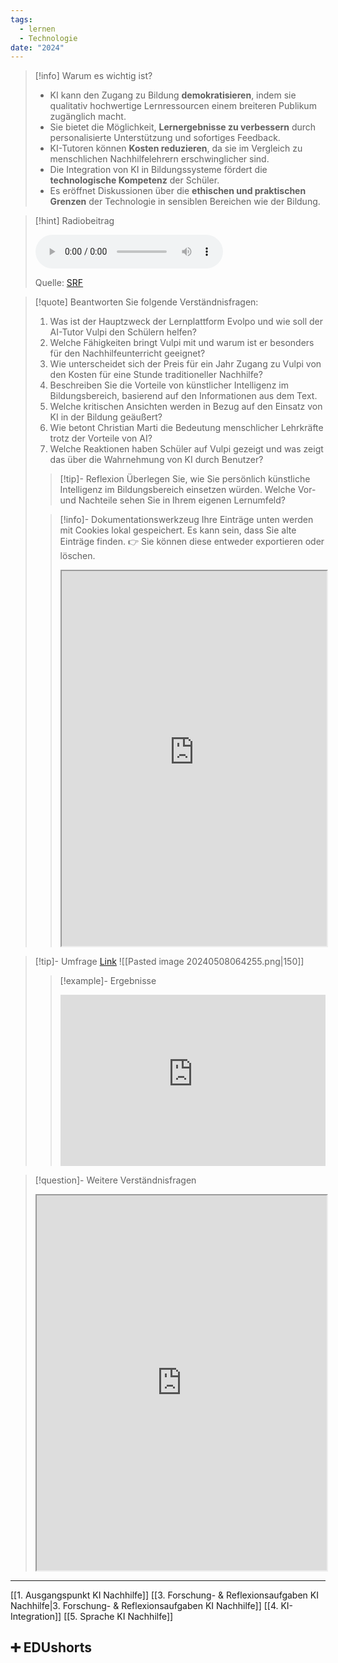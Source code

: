 ```yaml
---
tags:
  - lernen
  - Technologie
date: "2024"
---
```

>[!info] Warum es wichtig ist?
>- KI kann den Zugang zu Bildung **demokratisieren**, indem sie qualitativ hochwertige Lernressourcen einem breiteren Publikum zugänglich macht.
>- Sie bietet die Möglichkeit, **Lernergebnisse zu verbessern** durch personalisierte Unterstützung und sofortiges Feedback.
>- KI-Tutoren können **Kosten reduzieren**, da sie im Vergleich zu menschlichen Nachhilfelehrern erschwinglicher sind.
>- Die Integration von KI in Bildungssysteme fördert die **technologische Kompetenz** der Schüler.
>- Es eröffnet Diskussionen über die **ethischen und praktischen Grenzen** der Technologie in sensiblen Bereichen wie der Bildung.

>[!hint] Radiobeitrag
>
><audio controls><source src="https://download-media.srf.ch/world/audio/SRF-4-News/2024/04/BEITRAG-Kultur.mp3"></audio>
>
>Quelle: [SRF](https://www.srf.ch/play/radio/redirect/detail/1335d983-950d-4c9f-983e-a297225e5603)

>[!quote] Beantworten Sie folgende Verständnisfragen:
>1. Was ist der Hauptzweck der Lernplattform Evolpo und wie soll der AI-Tutor Vulpi den Schülern helfen?
>2. Welche Fähigkeiten bringt Vulpi mit und warum ist er besonders für den Nachhilfeunterricht geeignet?
>3. Wie unterscheidet sich der Preis für ein Jahr Zugang zu Vulpi von den Kosten für eine Stunde traditioneller Nachhilfe?
>4. Beschreiben Sie die Vorteile von künstlicher Intelligenz im Bildungsbereich, basierend auf den Informationen aus dem Text.
>5. Welche kritischen Ansichten werden in Bezug auf den Einsatz von KI in der Bildung geäußert?
>6. Wie betont Christian Marti die Bedeutung menschlicher Lehrkräfte trotz der Vorteile von AI?
>7. Welche Reaktionen haben Schüler auf Vulpi gezeigt und was zeigt das über die Wahrnehmung von KI durch Benutzer?
>
> > [!tip]- Reflexion 
> > Überlegen Sie, wie Sie persönlich künstliche Intelligenz im Bildungsbereich einsetzen würden. Welche Vor- und Nachteile sehen Sie in Ihrem eigenen Lernumfeld?
>
>
>>[!info]- Dokumentationswerkzeug 
>Ihre Einträge unten werden mit Cookies lokal gespeichert. Es kann sein, dass Sie alte Einträge finden. 
>>👉 Sie können diese entweder exportieren oder löschen.
>><iframe width="100%" height="600" src="https://app.Lumi.education/run/dw_E7K" allowfullscreen allow="geolocation *; autoplay; encrypted-media"></iframe>
>

>[!tip]- Umfrage
>[Link](https://www.menti.com/alzrnewx9ciz) 
>![[Pasted image 20240508064255.png|150]]
>
>>[!example]- Ergebnisse
>><div style='position: relative; padding-bottom: 56.25%; padding-top: 35px; height: 0; overflow: hidden;'><iframe sandbox='allow-scripts allow-same-origin allow-presentation' allowfullscreen='true' allowtransparency='true' frameborder='0' height='315' src='https://www.mentimeter.com/app/presentation/alr67b859p3eke2vauqswavytbvsh54t/embed' style='position: absolute; top: 0; left: 0; width: 100%; height: 100%;' width='420'></iframe></div>


>[!question]- Weitere Verständnisfragen
><iframe width="100%" height="600" src="https://app.Lumi.education/run/PlNvc_" allowfullscreen allow="geolocation *; autoplay; encrypted-media"></iframe>

---
[[1. Ausgangspunkt KI Nachhilfe]]
[[3. Forschung- & Reflexionsaufgaben KI Nachhilfe|3. Forschung- & Reflexionsaufgaben KI Nachhilfe]]
[[4. KI-Integration]]
[[5. Sprache KI Nachhilfe]]

## ➕ EDUshorts
